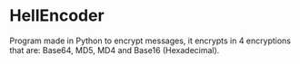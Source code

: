 # HellEncoder
Program made in Python to encrypt messages, it encrypts in 4 encryptions that are: Base64, MD5, MD4 and Base16 (Hexadecimal).
